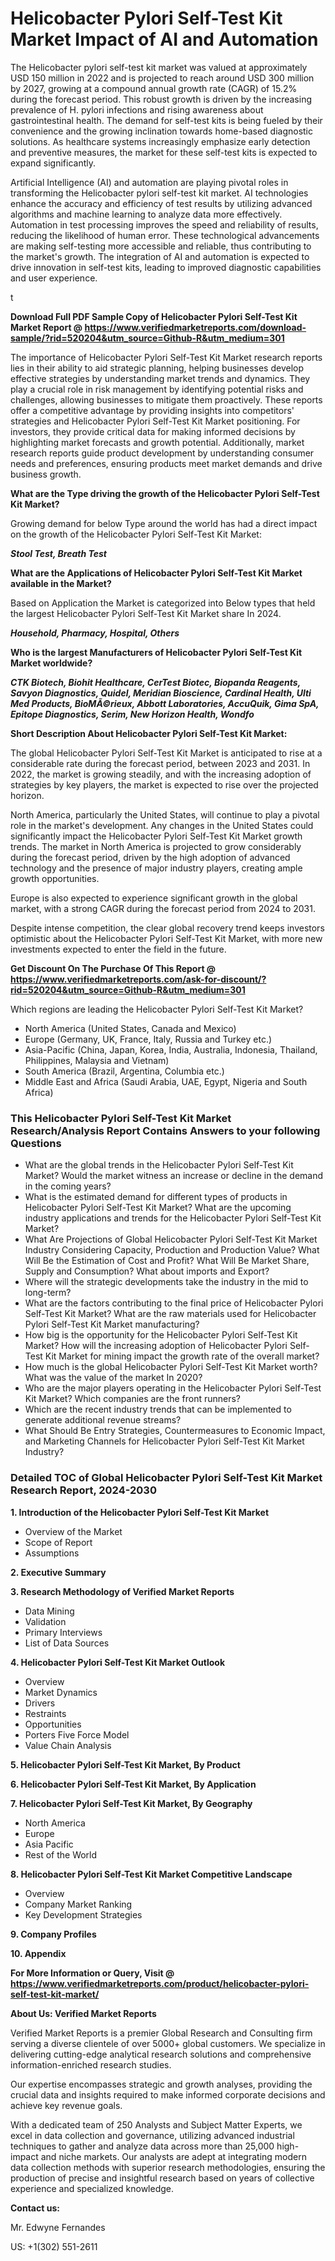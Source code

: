 <meta name="title" content="Global Helicobacter Pylori Self-Test Kit Market Impact of AI and Automation"><meta name="description" content="The Helicobacter pylori self-test kit market was valued at approximately USD 150 million in 2022 and is projected to reach around USD 300 million by 2027, growing at a"><meta name="title" content="Helicobacter Pylori Self-Test Kit Market Size, Share, Scope, Trends, Growth, Opportunities, Analysis, Forecast"><h1>Helicobacter Pylori Self-Test Kit Market Impact of AI and Automation</h1><p>The Helicobacter pylori self-test kit market was valued at approximately USD 150 million in 2022 and is projected to reach around USD 300 million by 2027, growing at a compound annual growth rate (CAGR) of 15.2% during the forecast period. This robust growth is driven by the increasing prevalence of H. pylori infections and rising awareness about gastrointestinal health. The demand for self-test kits is being fueled by their convenience and the growing inclination towards home-based diagnostic solutions. As healthcare systems increasingly emphasize early detection and preventive measures, the market for these self-test kits is expected to expand significantly.</p><p>Artificial Intelligence (AI) and automation are playing pivotal roles in transforming the Helicobacter pylori self-test kit market. AI technologies enhance the accuracy and efficiency of test results by utilizing advanced algorithms and machine learning to analyze data more effectively. Automation in test processing improves the speed and reliability of results, reducing the likelihood of human error. These technological advancements are making self-testing more accessible and reliable, thus contributing to the market's growth. The integration of AI and automation is expected to drive innovation in self-test kits, leading to improved diagnostic capabilities and user experience.</p>t</p><p id="" class=""><strong>Download Full PDF Sample Copy of Helicobacter Pylori Self-Test Kit Market Report @ <a href="https://www.verifiedmarketreports.com/download-sample/?rid=520204&utm_source=Github-R&utm_medium=301" target="_blank">https://www.verifiedmarketreports.com/download-sample/?rid=520204&utm_source=Github-R&utm_medium=301</a></strong></p><p>The importance of&nbsp;Helicobacter Pylori Self-Test Kit Market research reports lies in their ability to aid strategic planning, helping businesses develop effective strategies by understanding market trends and dynamics. They play a crucial role in risk management by identifying potential risks and challenges, allowing businesses to mitigate them proactively. These reports offer a competitive advantage by providing insights into competitors' strategies and Helicobacter Pylori Self-Test Kit Market positioning. For investors, they provide critical data for making informed decisions by highlighting market forecasts and growth potential. Additionally, market research reports guide product development by understanding consumer needs and preferences, ensuring products meet market demands and drive business growth.</p><p><strong>What are the&nbsp;Type driving the growth of the Helicobacter Pylori Self-Test Kit Market?</strong></p><p id="" class="">Growing demand for below Type around the world has had a direct impact on the growth of the Helicobacter Pylori Self-Test Kit Market:</p><em><strong>Stool Test, Breath Test</strong></em></p><strong>What are the&nbsp;Applications&nbsp;of Helicobacter Pylori Self-Test Kit Market available in the Market?</strong></p><p id="" class="">Based on Application the Market is categorized into Below types that held the largest Helicobacter Pylori Self-Test Kit Market share In 2024.</p><em><strong>Household, Pharmacy, Hospital, Others</strong></em></p><strong>Who is the largest Manufacturers of Helicobacter Pylori Self-Test Kit Market worldwide?</strong></p><p><em><strong>CTK Biotech, Biohit Healthcare, CerTest Biotec, Biopanda Reagents, Savyon Diagnostics, Quidel, Meridian Bioscience, Cardinal Health, Ulti Med Products, BioMÃ©rieux, Abbott Laboratories, AccuQuik, Gima SpA, Epitope Diagnostics, Serim, New Horizon Health, Wondfo</strong></em></p><p id="" class=""><strong>Short Description About Helicobacter Pylori Self-Test Kit Market:</strong></p><p>The global Helicobacter Pylori Self-Test Kit Market is anticipated to rise at a considerable rate during the forecast period, between 2023 and 2031. In 2022, the market is growing steadily, and with the increasing adoption of strategies by key players, the market is expected to rise over the projected horizon.</p><p>North America, particularly the United States, will continue to play a pivotal role in the market's development. Any changes in the United States could significantly impact the Helicobacter Pylori Self-Test Kit Market growth trends. The market in North America is projected to grow considerably during the forecast period, driven by the high adoption of advanced technology and the presence of major industry players, creating ample growth opportunities.</p><p>Europe is also expected to experience significant growth in the global market, with a strong CAGR during the forecast period from 2024 to 2031.</p><p>Despite intense competition, the clear global recovery trend keeps investors optimistic about the Helicobacter Pylori Self-Test Kit Market, with more new investments expected to enter the field in the future.</p><p id="" class=""><strong>Get Discount On The Purchase Of This Report @ <a href="https://www.verifiedmarketreports.com/ask-for-discount/?rid=520204&utm_source=Github-R&utm_medium=301" target="_blank">https://www.verifiedmarketreports.com/ask-for-discount/?rid=520204&utm_source=Github-R&utm_medium=301</a></strong></p>Which regions are leading the Helicobacter Pylori Self-Test Kit Market?</p><ul><li>North America (United States, Canada and Mexico)</li><li>Europe (Germany, UK, France, Italy, Russia and Turkey etc.)</li><li>Asia-Pacific (China, Japan, Korea, India, Australia, Indonesia, Thailand, Philippines, Malaysia and Vietnam)</li><li>South America (Brazil, Argentina, Columbia etc.)</li><li>Middle East and Africa (Saudi Arabia, UAE, Egypt, Nigeria and South Africa)</li></ul><h3 id="" class="">This Helicobacter Pylori Self-Test Kit Market Research/Analysis Report Contains Answers to your following Questions</h3><ul><li>What are the global trends in the Helicobacter Pylori Self-Test Kit Market? Would the market witness an increase or decline in the demand in the coming years?</li><li>What is the estimated demand for different types of products in Helicobacter Pylori Self-Test Kit Market? What are the upcoming industry applications and trends for the Helicobacter Pylori Self-Test Kit Market?</li><li>What Are Projections of Global Helicobacter Pylori Self-Test Kit Market Industry Considering Capacity, Production and Production Value? What Will Be the Estimation of Cost and Profit? What Will Be Market Share, Supply and Consumption? What about imports and Export?</li><li>Where will the strategic developments take the industry in the mid to long-term?</li><li>What are the factors contributing to the final price of Helicobacter Pylori Self-Test Kit Market? What are the raw materials used for Helicobacter Pylori Self-Test Kit Market manufacturing?</li><li>How big is the opportunity for the Helicobacter Pylori Self-Test Kit Market? How will the increasing adoption of Helicobacter Pylori Self-Test Kit Market for mining impact the growth rate of the overall market?</li><li>How much is the global Helicobacter Pylori Self-Test Kit Market worth? What was the value of the market In 2020?</li><li>Who are the major players operating in the Helicobacter Pylori Self-Test Kit Market? Which companies are the front runners?</li><li>Which are the recent industry trends that can be implemented to generate additional revenue streams?</li><li>What Should Be Entry Strategies, Countermeasures to Economic Impact, and Marketing Channels for Helicobacter Pylori Self-Test Kit Market Industry?</li></ul><h3 id="" class="">Detailed TOC of Global Helicobacter Pylori Self-Test Kit Market Research Report, 2024-2030</h3><p id="" class=""><strong>1. Introduction of the Helicobacter Pylori Self-Test Kit Market</strong></p><ul><li>Overview of the Market</li><li>Scope of Report</li><li>Assumptions</li></ul><p id="" class=""><strong>2. Executive Summary</strong></p><p id="" class=""><strong>3. Research Methodology of Verified Market Reports</strong></p><ul><li>Data Mining</li><li>Validation</li><li>Primary Interviews</li><li>List of Data Sources</li></ul><p id="" class=""><strong>4. Helicobacter Pylori Self-Test Kit Market Outlook</strong></p><ul><li>Overview</li><li>Market Dynamics</li><li>Drivers</li><li>Restraints</li><li>Opportunities</li><li>Porters Five Force Model</li><li>Value Chain Analysis</li></ul><p id="" class=""><strong>5. Helicobacter Pylori Self-Test Kit Market, By Product</strong></p><p id="" class=""><strong>6. Helicobacter Pylori Self-Test Kit Market, By Application</strong></p><p id="" class=""><strong>7. Helicobacter Pylori Self-Test Kit Market, By Geography</strong></p><ul><li>North America</li><li>Europe</li><li>Asia Pacific</li><li>Rest of the World</li></ul><p id="" class=""><strong>8. Helicobacter Pylori Self-Test Kit Market Competitive Landscape</strong></p><ul><li>Overview</li><li>Company Market Ranking</li><li>Key Development Strategies</li></ul><p id="" class=""><strong>9. Company Profiles</strong></p><p id="" class=""><strong>10. Appendix</strong></p><p id="" class=""><strong>For More Information or Query, Visit @ <a href="https://www.verifiedmarketreports.com/product/helicobacter-pylori-self-test-kit-market/" target="_blank">https://www.verifiedmarketreports.com/product/helicobacter-pylori-self-test-kit-market/</a></strong></p><p id="" class=""><strong>About Us: Verified Market Reports</strong></p><p id="" class="">Verified Market Reports is a premier Global Research and Consulting firm serving a diverse clientele of over 5000+ global customers. We specialize in delivering cutting-edge analytical research solutions and comprehensive information-enriched research studies.</p><p id="" class="">Our expertise encompasses strategic and growth analyses, providing the crucial data and insights required to make informed corporate decisions and achieve key revenue goals.</p><p id="" class="">With a dedicated team of 250 Analysts and Subject Matter Experts, we excel in data collection and governance, utilizing advanced industrial techniques to gather and analyze data across more than 25,000 high-impact and niche markets. Our analysts are adept at integrating modern data collection methods with superior research methodologies, ensuring the production of precise and insightful research based on years of collective experience and specialized knowledge.</p><p id="" class=""><strong>Contact us:</strong></p><p id="" class="">Mr. Edwyne Fernandes</p><p id="" class="">US: +1(302) 551-2611</p>